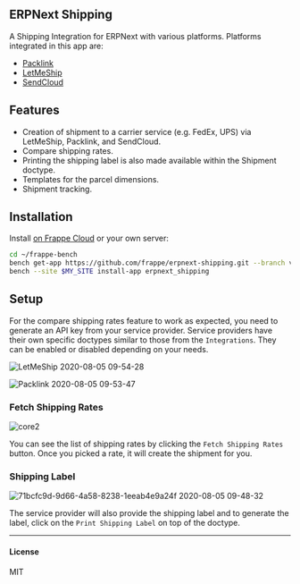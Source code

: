 ## ERPNext Shipping

A Shipping Integration for ERPNext with various platforms. Platforms integrated in this app are:
- [Packlink](https://www.packlink.com/en-GB/)
- [LetMeShip](https://www.letmeship.com/en/)
- [SendCloud](https://www.sendcloud.com/home-new/)

## Features
- Creation of shipment to a carrier service (e.g. FedEx, UPS) via LetMeShip, Packlink, and SendCloud. 
- Compare shipping rates. 
- Printing the shipping label is also made available within the Shipment doctype.
- Templates for the parcel dimensions.
- Shipment tracking.

## Installation

Install [on Frappe Cloud](https://frappecloud.com/marketplace/apps/shipping) or your own server:

```bash
cd ~/frappe-bench
bench get-app https://github.com/frappe/erpnext-shipping.git --branch version-14
bench --site $MY_SITE install-app erpnext_shipping
```

## Setup
For the compare shipping rates feature to work as expected, you need to generate an API key from your service provider. Service providers have their own specific doctypes similar to those from the `Integrations`. They can be enabled or disabled depending on your needs.

![LetMeShip 2020-08-05 09-54-28](https://user-images.githubusercontent.com/17470909/89377411-500c4f80-d724-11ea-8fe5-b11fec2a5c27.png)

![Packlink 2020-08-05 09-53-47](https://user-images.githubusercontent.com/17470909/89377423-56023080-d724-11ea-8396-fb9f60a0d581.png)

### Fetch Shipping Rates
![core2](https://user-images.githubusercontent.com/17470909/89377460-70d4a500-d724-11ea-8550-a2813b936651.gif)

You can see the list of shipping rates by clicking the `Fetch Shipping Rates` button. Once you picked a rate, it will create the shipment for you. 

### Shipping Label
![71bcfc9d-9d66-4a58-8238-1eeab4e9a24f 2020-08-05 09-48-32](https://user-images.githubusercontent.com/17470909/89377478-78944980-d724-11ea-8120-a5374c6e4c5e.png)

The service provider will also provide the shipping label and to generate the label, click on the `Print Shipping Label` on top of the doctype.

-----------------------
#### License

MIT
